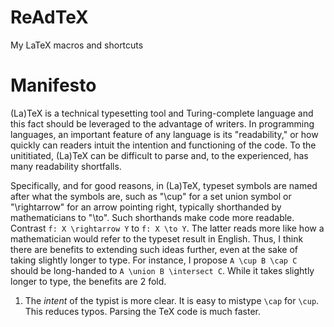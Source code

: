 # ReAdTeX
My LaTeX macros and shortcuts

# Manifesto

(La)TeX is a technical typesetting tool and Turing-complete language and this fact should be leveraged to the advantage of writers. In programming languages, an important feature of any language is its "readability," or how quickly can readers intuit the intention and functioning of the code. To the unititiated, (La)TeX can be difficult to parse and, to the experienced, has many readability shortfalls.

Specifically, and for good reasons, in (La)TeX, typeset symbols are named after what the symbols are, such as "\cup" for a set union symbol or "\rightarrow" for an arrow pointing right, typically shorthanded by mathematicians to "\to". Such shorthands make code more readable. Contrast `f: X \rightarrow Y` to `f: X \to Y`. The latter reads more like how a mathematician would refer to the typeset result in English. Thus, I think there are benefits to extending such ideas further, even at the sake of taking slightly longer to type. For instance, I propose `A \cup B \cap C` should be long-handed to `A \union B \intersect C`. While it takes slightly longer to type, the benefits are 2 fold.

1. The *intent* of the typist is more clear. It is easy to mistype `\cap` for `\cup`. This reduces typos.
  Parsing the TeX code is much faster.
